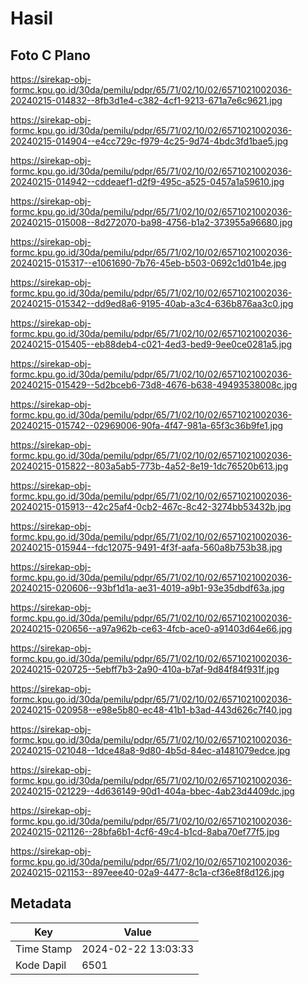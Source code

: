 # Hasil

## Foto C Plano

https://sirekap-obj-formc.kpu.go.id/30da/pemilu/pdpr/65/71/02/10/02/6571021002036-20240215-014832--8fb3d1e4-c382-4cf1-9213-671a7e6c9621.jpg

https://sirekap-obj-formc.kpu.go.id/30da/pemilu/pdpr/65/71/02/10/02/6571021002036-20240215-014904--e4cc729c-f979-4c25-9d74-4bdc3fd1bae5.jpg

https://sirekap-obj-formc.kpu.go.id/30da/pemilu/pdpr/65/71/02/10/02/6571021002036-20240215-014942--cddeaef1-d2f9-495c-a525-0457a1a59610.jpg

https://sirekap-obj-formc.kpu.go.id/30da/pemilu/pdpr/65/71/02/10/02/6571021002036-20240215-015008--8d272070-ba98-4756-b1a2-373955a96680.jpg

https://sirekap-obj-formc.kpu.go.id/30da/pemilu/pdpr/65/71/02/10/02/6571021002036-20240215-015317--e1061690-7b76-45eb-b503-0692c1d01b4e.jpg

https://sirekap-obj-formc.kpu.go.id/30da/pemilu/pdpr/65/71/02/10/02/6571021002036-20240215-015342--dd9ed8a6-9195-40ab-a3c4-636b876aa3c0.jpg

https://sirekap-obj-formc.kpu.go.id/30da/pemilu/pdpr/65/71/02/10/02/6571021002036-20240215-015405--eb88deb4-c021-4ed3-bed9-9ee0ce0281a5.jpg

https://sirekap-obj-formc.kpu.go.id/30da/pemilu/pdpr/65/71/02/10/02/6571021002036-20240215-015429--5d2bceb6-73d8-4676-b638-49493538008c.jpg

https://sirekap-obj-formc.kpu.go.id/30da/pemilu/pdpr/65/71/02/10/02/6571021002036-20240215-015742--02969006-90fa-4f47-981a-65f3c36b9fe1.jpg

https://sirekap-obj-formc.kpu.go.id/30da/pemilu/pdpr/65/71/02/10/02/6571021002036-20240215-015822--803a5ab5-773b-4a52-8e19-1dc76520b613.jpg

https://sirekap-obj-formc.kpu.go.id/30da/pemilu/pdpr/65/71/02/10/02/6571021002036-20240215-015913--42c25af4-0cb2-467c-8c42-3274bb53432b.jpg

https://sirekap-obj-formc.kpu.go.id/30da/pemilu/pdpr/65/71/02/10/02/6571021002036-20240215-015944--fdc12075-9491-4f3f-aafa-560a8b753b38.jpg

https://sirekap-obj-formc.kpu.go.id/30da/pemilu/pdpr/65/71/02/10/02/6571021002036-20240215-020606--93bf1d1a-ae31-4019-a9b1-93e35dbdf63a.jpg

https://sirekap-obj-formc.kpu.go.id/30da/pemilu/pdpr/65/71/02/10/02/6571021002036-20240215-020656--a97a962b-ce63-4fcb-ace0-a91403d64e66.jpg

https://sirekap-obj-formc.kpu.go.id/30da/pemilu/pdpr/65/71/02/10/02/6571021002036-20240215-020725--5ebff7b3-2a90-410a-b7af-9d84f84f931f.jpg

https://sirekap-obj-formc.kpu.go.id/30da/pemilu/pdpr/65/71/02/10/02/6571021002036-20240215-020958--e98e5b80-ec48-41b1-b3ad-443d626c7f40.jpg

https://sirekap-obj-formc.kpu.go.id/30da/pemilu/pdpr/65/71/02/10/02/6571021002036-20240215-021048--1dce48a8-9d80-4b5d-84ec-a1481079edce.jpg

https://sirekap-obj-formc.kpu.go.id/30da/pemilu/pdpr/65/71/02/10/02/6571021002036-20240215-021229--4d636149-90d1-404a-bbec-4ab23d4409dc.jpg

https://sirekap-obj-formc.kpu.go.id/30da/pemilu/pdpr/65/71/02/10/02/6571021002036-20240215-021126--28bfa6b1-4cf6-49c4-b1cd-8aba70ef77f5.jpg

https://sirekap-obj-formc.kpu.go.id/30da/pemilu/pdpr/65/71/02/10/02/6571021002036-20240215-021153--897eee40-02a9-4477-8c1a-cf36e8f8d126.jpg


## Metadata

| Key        | Value               |
| ---------- | ------------------- |
| Time Stamp | 2024-02-22 13:03:33 |
| Kode Dapil | 6501                |



